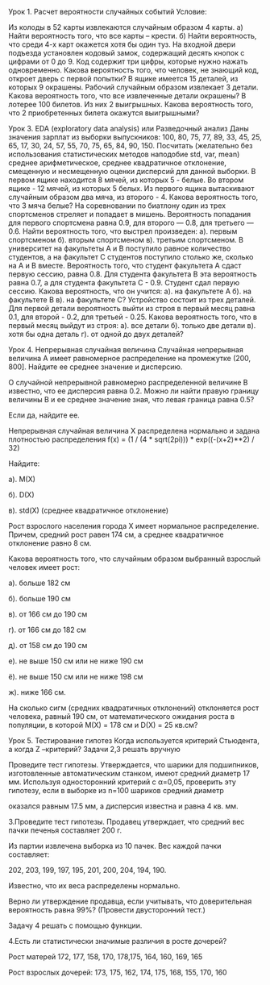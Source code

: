 Урок 1. Расчет вероятности случайных событий
Условие:

Из колоды в 52 карты извлекаются случайным образом 4 карты. a) Найти вероятность того, что все карты – крести. б) Найти вероятность, что среди 4-х карт окажется хотя бы один туз.
На входной двери подъезда установлен кодовый замок, содержащий десять кнопок с цифрами от 0 до 9. Код содержит три цифры, которые нужно нажать одновременно. Какова вероятность того, что человек, не знающий код, откроет дверь с первой попытки?
В ящике имеется 15 деталей, из которых 9 окрашены. Рабочий случайным образом извлекает 3 детали. Какова вероятность того, что все извлеченные детали окрашены?
В лотерее 100 билетов. Из них 2 выигрышных. Какова вероятность того, что 2 приобретенных билета окажутся выигрышными?

Урок 3. EDA (exploratory data analysis) или Разведочный анализ
Даны значения зарплат из выборки выпускников: 100, 80, 75, 77, 89, 33, 45, 25, 65, 17, 30, 24, 57, 55, 70, 75, 65, 84, 90, 150. Посчитать (желательно без использования статистических методов наподобие std, var, mean) среднее арифметическое, среднее квадратичное отклонение, смещенную и несмещенную оценки дисперсий для данной выборки.
В первом ящике находится 8 мячей, из которых 5 - белые. Во втором ящике - 12 мячей, из которых 5 белых. Из первого ящика вытаскивают случайным образом два мяча, из второго - 4. Какова вероятность того, что 3 мяча белые?
На соревновании по биатлону один из трех спортсменов стреляет и попадает в мишень. Вероятность попадания для первого спортсмена равна 0.9, для второго — 0.8, для третьего — 0.6. Найти вероятность того, что выстрел произведен: a). первым спортсменом б). вторым спортсменом в). третьим спортсменом.
В университет на факультеты A и B поступило равное количество студентов, а на факультет C студентов поступило столько же, сколько на A и B вместе. Вероятность того, что студент факультета A сдаст первую сессию, равна 0.8. Для студента факультета B эта вероятность равна 0.7, а для студента факультета C - 0.9. Студент сдал первую сессию. Какова вероятность, что он учится: a). на факультете A б). на факультете B в). на факультете C?
Устройство состоит из трех деталей. Для первой детали вероятность выйти из строя в первый месяц равна 0.1, для второй - 0.2, для третьей - 0.25. Какова вероятность того, что в первый месяц выйдут из строя: а). все детали б). только две детали в). хотя бы одна деталь г). от одной до двух деталей?


Урок 4. Непрерывная случайная величина
Случайная непрерывная величина A имеет равномерное распределение на промежутке (200, 800].
Найдите ее среднее значение и дисперсию.

О случайной непрерывной равномерно распределенной величине B известно, что ее дисперсия равна 0.2.
Можно ли найти правую границу величины B и ее среднее значение зная, что левая граница равна 0.5?

Если да, найдите ее.

Непрерывная случайная величина X распределена нормально и задана плотностью распределения
f(x) = (1 / (4 * sqrt(2pi))) * exp((-(x+2)**2) / 32)

Найдите:

а). M(X)

б). D(X)

в). std(X) (среднее квадратичное отклонение)

Рост взрослого населения города X имеет нормальное распределение.
Причем, средний рост равен 174 см, а среднее квадратичное отклонение равно 8 см.

Какова вероятность того, что случайным образом выбранный взрослый человек имеет рост:

а). больше 182 см

б). больше 190 см

в). от 166 см до 190 см

г). от 166 см до 182 см

д). от 158 см до 190 см

е). не выше 150 см или не ниже 190 см

ё). не выше 150 см или не ниже 198 см

ж). ниже 166 см.

На сколько сигм (средних квадратичных отклонений) отклоняется рост человека, равный 190 см, от математического ожидания роста в популяции, в которой M(X) = 178 см и D(X) = 25 кв.см?


Урок 5. Тестирование гипотез
Когда используется критерий Стьюдента, а когда Z –критерий?
Задачи 2,3 решать вручную

Проведите тест гипотезы. Утверждается, что шарики для подшипников, изготовленные автоматическим станком, имеют средний диаметр 17 мм.
Используя односторонний критерий с α=0,05, проверить эту гипотезу, если в выборке из n=100 шариков средний диаметр

оказался равным 17.5 мм, а дисперсия известна и равна 4 кв. мм.

3.Проведите тест гипотезы. Продавец утверждает, что средний вес пачки печенья составляет 200 г.

Из партии извлечена выборка из 10 пачек. Вес каждой пачки составляет:

202, 203, 199, 197, 195, 201, 200, 204, 194, 190.

Известно, что их веса распределены нормально.

Верно ли утверждение продавца, если учитывать, что доверительная вероятность равна 99%? (Провести двусторонний тест.)

Задачу 4 решать с помощью функции.

4.Есть ли статистически значимые различия в росте дочерей?

Рост матерей 172, 177, 158, 170, 178,175, 164, 160, 169, 165

Рост взрослых дочерей: 173, 175, 162, 174, 175, 168, 155, 170, 160
